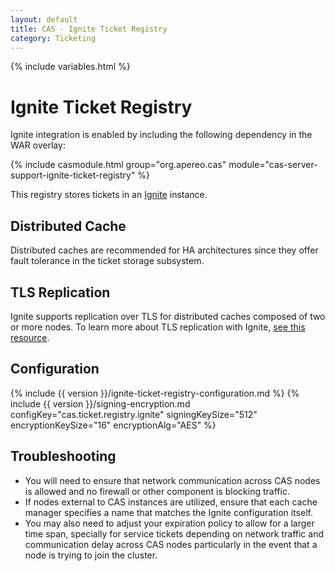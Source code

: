 ```yaml
---
layout: default
title: CAS - Ignite Ticket Registry
category: Ticketing
---
```


{% include variables.html %}

# Ignite Ticket Registry

Ignite integration is enabled by including the following dependency in the WAR overlay:

{% include casmodule.html group="org.apereo.cas" module="cas-server-support-ignite-ticket-registry" %}

This registry stores tickets in an [Ignite](http://ignite.apache.org/) instance.


## Distributed Cache

Distributed caches are recommended for HA architectures since they offer fault tolerance in the ticket storage subsystem.


## TLS Replication

Ignite supports replication over TLS for distributed caches composed of two or more nodes. To learn more about TLS replication with Ignite,
[see this resource](https://apacheignite.readme.io/docs/ssltls).


## Configuration

{% include {{ version }}/ignite-ticket-registry-configuration.md %}
{% include {{ version }}/signing-encryption.md configKey="cas.ticket.registry.ignite" signingKeySize="512" encryptionKeySize="16" encryptionAlg="AES" %}

## Troubleshooting

* You will need to ensure that network communication across CAS nodes is allowed and no firewall or other component is blocking traffic.
* If nodes external to CAS instances are utilized, ensure that each cache manager specifies a name that matches the Ignite configuration
  itself.
* You may also need to adjust your expiration policy to allow for a larger time span, specially for service tickets depending on network
  traffic and communication delay across CAS nodes particularly in the event that a node is trying to join the cluster.
